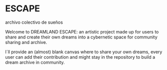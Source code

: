 # ESCAPE
archivo colectivo de sueños 

Welcome to DREAMLAND ESCAPE: an artistic project made up for users to share and create their own dreams into a cybernetic space for community sharing and archive.

I´ll provide an (almost) blank canvas where to share your own dreams, every user can add their contribution and might stay in the repository to build a dream archive in community.
